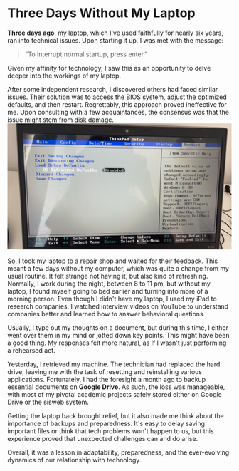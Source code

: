# Three Days Without My Laptop

**Three days ago**, my laptop, which I've used faithfully for nearly six years, ran into technical issues. Upon starting it up, I was met with the message:
> "To interrupt normal startup, press enter."

Given my affinity for technology, I saw this as an opportunity to delve deeper into the workings of my laptop.

After some independent research, I discovered others had faced similar issues. Their solution was to access the BIOS system, adjust the optimized defaults, and then restart. Regrettably, this approach proved ineffective for me. Upon consulting with a few acquaintances, the consensus was that the issue might stem from disk damage.
![](/images/laptop.jpg)

So, I took my laptop to a repair shop and waited for their feedback. This meant a few days without my computer, which was quite a change from my usual routine. It felt strange not having it, but also kind of refreshing. Normally, I work during the night, between 8 to 11 pm, but without my laptop, I found myself going to bed earlier and turning into more of a morning person.
Even though I didn't have my laptop, I used my iPad to research companies. I watched interview videos on YouTube to understand companies better and learned how to answer behavioral questions. 

Usually, I type out my thoughts on a document, but during this time, I either went over them in my mind or jotted down key points. This might have been a good thing. My responses felt more natural, as if I wasn't just performing a rehearsed act.

Yesterday, I retrieved my machine. The technician had replaced the hard drive, leaving me with the task of resetting and reinstalling various applications. Fortunately, I had the foresight a month ago to backup essential documents on **Google Drive**. As such, the loss was manageable, with most of my pivotal academic projects safely stored either on Google Drive or the sisweb system. 

Getting the laptop back brought relief, but it also made me think about the importance of backups and preparedness.
It's easy to delay saving important files or think that tech problems won't happen to us, 
but this experience proved that unexpected challenges can and do arise. 

Overall, it was a lesson in adaptability, preparedness, and the ever-evolving dynamics of our relationship with technology. 


